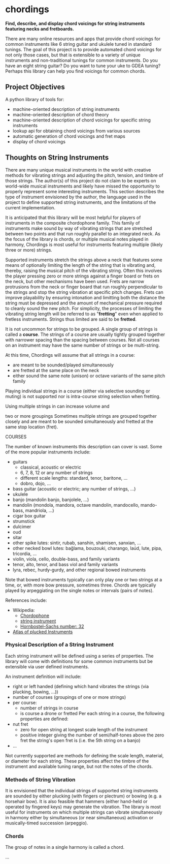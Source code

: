 # chordings
**Find, describe, and display chord voicings for string instruments featuring necks and fretboards.**

There are many online resources and apps that provide chord voicings for common instruments like
6 string guitar and ukulele tuned in standard tunings.  The goal of this project is to provide
automated chord voicings for not only those cases, but that is extensible to a variety of unique
instruments and non-traditional tunings for common instruments.  Do you have an eight string
guitar?  Do you want to tune your uke to GDEA tuning?  Perhaps this library can help you find
voicings for common chords.

## Project Objectives
A python library of tools for:
* machine-oriented description of string instruments
* machine-oriented description of chord theory
* machine-oriented description of chord voicings for specific string instruments
* lookup api for obtaining chord voicings from various sources
* automatic generation of chord voicings and fret maps
* display of chord voicings

## Thoughts on String Instruments
There are many unique musical instruments in the world with creative methods for vibrating
strings and adjusting the pitch, tension, and timbre of those strings.  The author(s) of
this project do not claim to be experts on world-wide musical instruments and likely have 
missed the opportunity to properly represent some interesting instruments.  This section
describes the type of instrument envisioned by the author, the language used in the 
project to define supported string instruments, and the limitations of the current
implementation.

It is anticipated that this library will be most helpful for players of instruments in the
composite chordophone family.  This family of instruments make sound by way of vibrating
strings that are stretched between two points and that run roughly parallel to an
integrated neck.  As the focus of the library is chords, or multiple musical notes played
in harmony, Chordings is most useful for instruments featuring multiple (likely three or
more) strings.

Supported instruments stretch the strings above a neck that features some means of
optionally limiting the length of the string that is vibrating and, thereby, raising the
musical pitch of the vibrating string.  Often this involves the player pressing zero or
more strings against a finger board or frets on the neck, but other mechanisms have been
used.  Frets are narrow protrusions from the neck or finger board that run roughly
perpendicular to the strings and stop the string vibration at specific pitch changes.
Frets can improve playability by ensuring intonation and limitting both the distance 
the string must be depressed and the amount of mechanical pressure required to cleanly
sound the new pitch.  For simplicity, the processes of limiting the vibrating string
length will be referred to as "**fretting**" even when applied to fretless instruments.
Strings thus limited are said to be **fretted**.

It is not uncommon for strings to be grouped.  A single group of strings is called a
**course**.  The strings of a course are usually tightly grouped together with narrower
spacing than the spacing between courses.  Not all courses on an instrument may have
the same number of strings or be multi-string.

At this time, Chordings will assume that all strings in a course:
* are meant to be sounded/played simultaneously
* are fretted at the same place on the neck
* either sound the same note (unison) or octave variants of the same pitch family

Playing individual strings in a course (either via selective sounding or muting) is 
not supported nor is intra-course string selection when fretting.


Using multiple strings in can increase 
volume and 

two or more
groupings 
Sometimes multiple strings are grouped together closely and are meant to be sounded 
simultaneously and fretted at the same stop location (fret).  



COURSES

The number of known instruments this description can cover is vast.  Some of the more
popular instruments include:
* guitars
  * classical, acoustic or electric
  * 6, 7, 8, 12 or any number of strings
  * different scale lengths: standard, tenor, baritone, ...
  * dobro, dojo, ...
* bass guitar (acoustic or electric; any number of strings, ...)
* ukulele
* banjo (mandolin banjo, banjolele, ...)
* mandolin (mondola, mandora, octave mandolin, mandocello, mando-bass, mandriola, ...)
* cigar box guitar
* strumstick
* dulcimer
* oud
* sitar
* other spike lutes: sintir, rubab, sanshin, shamisen, sanxian, ...
* other necked bowl lutes:  bağlama, bouzouki, charango, laúd, lute, pipa, tricordia, ...
* violin, viola, cello, double-bass, and family variants
* tenor, alto, tenor, and bass viol and family variants
* lyra, rebec, hurdy-gurdy, and other regional bowed instruments

Note that bowed instruments typically can only play one or two strings at a time, or, with
more bow pressure, sometimes three.  Chords are typically played by arpeggiating on the
single notes or intervals (pairs of notes).

References include:
* Wikipedia:
  * [Chordophone](https://en.m.wikipedia.org/wiki/Chordophone)
  * [string instrument](https://en.wikipedia.org/wiki/String_instrument)
  * [Hornbostel–Sachs number: 32](https://en.m.wikipedia.org/wiki/List_of_musical_instruments_by_Hornbostel%E2%80%93Sachs_number:_32)
* [Atlas of plucked Instruments](https://www.atlasofpluckedinstruments.com)

### Physical Description of a String Instrument
Each string instrument will be defined using a series of properties.  The library will
come with definitions for some common instruments but be extensible via user defined
instruments.

An instrument definition will include:
* right or left handed (defining which hand vibrates the strings (via plucking, bowing, ...))
* number of courses (groupings of one or more strings)
* per course:
  * number of strings in course
  * is course a drone or fretted
Per each string in a course, the following properties are defined:
* nut fret
  * zero for open string at longest scale length of the instrument
  * positive integer giving the number of semi/half-tones above the zero fret the string's open fret is (i.e. the 5th string on a banjo)
* ...
    
Not currently supported are methods for defining the scale length, material, or
diameter for each string.  These properties affect the timbre of the instrument and available 
tuning range, but not the notes of the chords.

### Methods of String Vibration
It is envisioned that the individual strings of supported string instruments are sounded by
either plucking (with fingers or plectrum) or bowing (e.g. a horsehair bow).  It is also
feasible that hammers (either hand-held or operated by fingered keys) may generate the
vibration.  The library is most useful for instruments on which multiple strings can vibrate
simultaneously in harmony either by simultaneous (or near simultaneous) activation or
musically-timed succession (arpeggio).

### Chords
The group of notes in a single harmony is called a chord.

...
